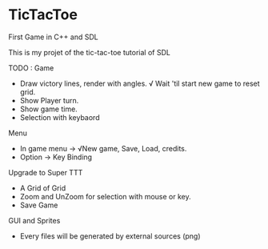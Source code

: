 # TicTacToe
First Game in C++ and SDL

This is my projet of the tic-tac-toe tutorial of SDL

TODO : 
Game
- Draw victory lines, render with angles.
√ Wait 'til start new game to reset grid. 
- Show Player turn.
- Show game time.
- Selection with keybaord

Menu
- In game menu -> √New game, Save, Load, credits.
- Option -> Key Binding

Upgrade to Super TTT
- A Grid of Grid
- Zoom and UnZoom for selection with mouse or key.
- Save Game

GUI and Sprites
- Every files will be generated by external sources (png)
